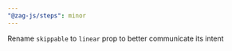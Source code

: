 ```yaml
---
"@zag-js/steps": minor
---
```


Rename `skippable` to `linear` prop to better communicate its intent

